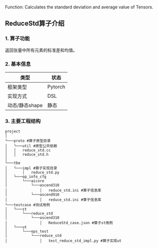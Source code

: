 Function: Calculates the standard deviation and average value of Tensors.

## ReduceStd算子介绍
### 1. 算子功能
返回张量中所有元素的标准差和均值。

### 2. 基本信息
| **类型**       | **状态**    |
|-------------|---------------|
| 框架类型    | Pytorch  |
| 实现方式 | DSL      |
| 动态/静态shape  | 静态 |

### 3. 主要工程结构
```
project
│  
└───proto #算子原型目录
│   └───util #原型公共依赖
│   │   reduce_std.cc
│   │   reduce_std.h
│   
└───tbe
│   └───impl #算子实现目录
│       │   reduce_std.py
│   └───op_info_cfg
│       └───aicore
│           └───ascend310
│               │   reduce_std.ini #算子信息库
│           └───ascend910
│               │   reduce_std.ini #算子信息库
└───testcase #测试用例
│   └───st
│       └───reduce_std
│           └───ascend310
│               │   ReduceStd_case.json #算子st用例
│   └───ut
│       └───ops_test
│           └───reduce_std
│               │   test_reduce_std_impl.py #算子实现ut
```
